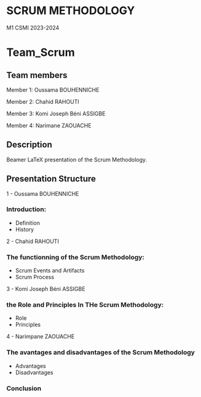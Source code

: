 # SCRUM METHODOLOGY
M1 CSMI 2023-2024

# Team_Scrum

## Team members 

  Member 1: Oussama BOUHENNICHE

  Member 2: Chahid RAHOUTI

  Member 3: Komi Joseph Béni ASSIGBE

  Member 4: Narimane ZAOUACHE
## Description
Beamer LaTeX presentation of the Scrum Methodology. 
## Presentation Structure

1 - Oussama BOUHENNICHE
### Introduction:
  - Definition
  - History

2 - Chahid RAHOUTI
### The functionning of the Scrum Methodology:
  - Scrum Events and Artifacts
  - Scrum Process
  
3 - Komi Joseph Béni ASSIGBE


### the Role and Principles In  THe Scrum Methodology:
  - Role
  - Principles

4 - Narimpane ZAOUACHE
### The avantages and disadvantages of the Scrum Methodology
  - Advantages
  - Disadvantages
### Conclusion 

